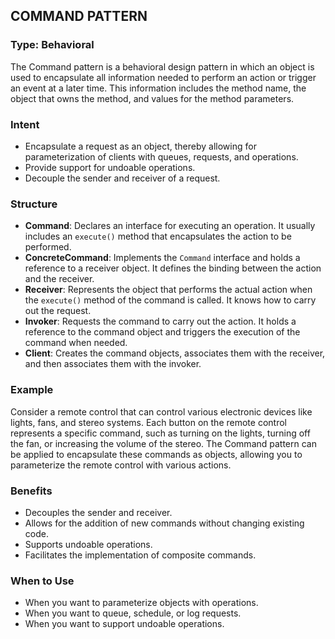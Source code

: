 ## COMMAND PATTERN

### Type: Behavioral

The Command pattern is a behavioral design pattern in which an object is used to encapsulate all information needed to perform an action or trigger an event at a later time. This information includes the method name, the object that owns the method, and values for the method parameters.

### Intent

- Encapsulate a request as an object, thereby allowing for parameterization of clients with queues, requests, and operations.
- Provide support for undoable operations.
- Decouple the sender and receiver of a request.

### Structure

- **Command**: Declares an interface for executing an operation. It usually includes an `execute()` method that encapsulates the action to be performed.
- **ConcreteCommand**: Implements the `Command` interface and holds a reference to a receiver object. It defines the binding between the action and the receiver.
- **Receiver**: Represents the object that performs the actual action when the `execute()` method of the command is called. It knows how to carry out the request.
- **Invoker**: Requests the command to carry out the action. It holds a reference to the command object and triggers the execution of the command when needed.
- **Client**: Creates the command objects, associates them with the receiver, and then associates them with the invoker.

### Example

Consider a remote control that can control various electronic devices like lights, fans, and stereo systems. Each button on the remote control represents a specific command, such as turning on the lights, turning off the fan, or increasing the volume of the stereo. The Command pattern can be applied to encapsulate these commands as objects, allowing you to parameterize the remote control with various actions.

### Benefits

- Decouples the sender and receiver.
- Allows for the addition of new commands without changing existing code.
- Supports undoable operations.
- Facilitates the implementation of composite commands.

### When to Use

- When you want to parameterize objects with operations.
- When you want to queue, schedule, or log requests.
- When you want to support undoable operations.
